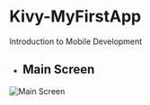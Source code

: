 # Kivy-MyFirstApp
Introduction to Mobile Development

- ## Main Screen
![Main Screen](images/MainScr.jpg)
